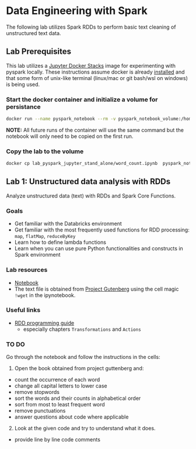 # Data Engineering with Spark

The following lab utilizes Spark RDDs to perform basic text cleaning of unstructured text data.

## Lab Prerequisites

This lab utilizes a [Jupyter Docker Stacks](https://jupyter-docker-stacks.readthedocs.io/en/latest/index.html) image for experimenting with pyspark locally. These instructions assume docker is already [installed](https://docs.docker.com/get-started/get-docker/) and that some form of unix-like terminal (linux/mac or git bash/wsl on windows) is being used.

### Start the docker container and initialize a volume for persistance

```bash
docker run --name pyspark_notebook --rm -v pyspark_notebook_volume:/home/jovyan/work --detach -p 8888:8888 -p 4040:4040 -p 4041:4041 quay.io/jupyter/pyspark-notebook
```

**NOTE:** All future runs of the container will use the same command but the notebook will only need to be copied on the first run.

### Copy the lab to the volume

```bash
docker cp lab_pyspark_jupyter_stand_alone/word_count.ipynb  pyspark_notebook:/home/jovyan/work/
```

## Lab 1: Unstructured data analysis with RDDs

Analyze unstructured data (text) with RDDs and Spark Core Functions.

### Goals

- Get familiar with the Databricks environment
- Get familiar with the most frequently used functions for RDD processing: `map`, `flatMap`, `reduceByKey`
- Learn how to define lambda functions
- Learn when you can use pure Python functionalities and constructs in Spark environment

### Lab resources

- [Notebook](./lab_pyspark_jupyter_docker/word_count.ipynb)
- The text file is obtained from [Project Gutenberg](https://www.gutenberg.org/ebooks/103.txt.utf-8) using the cell magic `!wget` in the ipynotebook.

### Useful links

- [RDD programming guide](https://spark.apache.org/docs/latest/rdd-programming-guide.html)
    - especially chapters `Transformations` and `Actions`

### TO DO

Go through the notebook and follow the instructions in the cells:

1. Open the book obtained from project guttenberg and:

- count the occurrence of each word
- change all capital letters to lower case
- remove stopwords
- sort the words and their counts in alphabetical order
- sort from most to least frequent word
- remove punctuations
- answer questions about code where applicable

2. Look at the given code and try to understand what it does.

- provide line by line code comments
